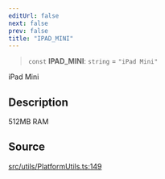 ```yaml
---
editUrl: false
next: false
prev: false
title: "IPAD_MINI"
---
```


> `const` **IPAD\_MINI**: `string` = `"iPad Mini"`

iPad Mini

## Description

512MB RAM

## Source

[src/utils/PlatformUtils.ts:149](https://github.com/relishinc/dill-pixel/blob/10f512f7f577ca5e74162827f11215b28df5ca97/src/utils/PlatformUtils.ts#L149)
